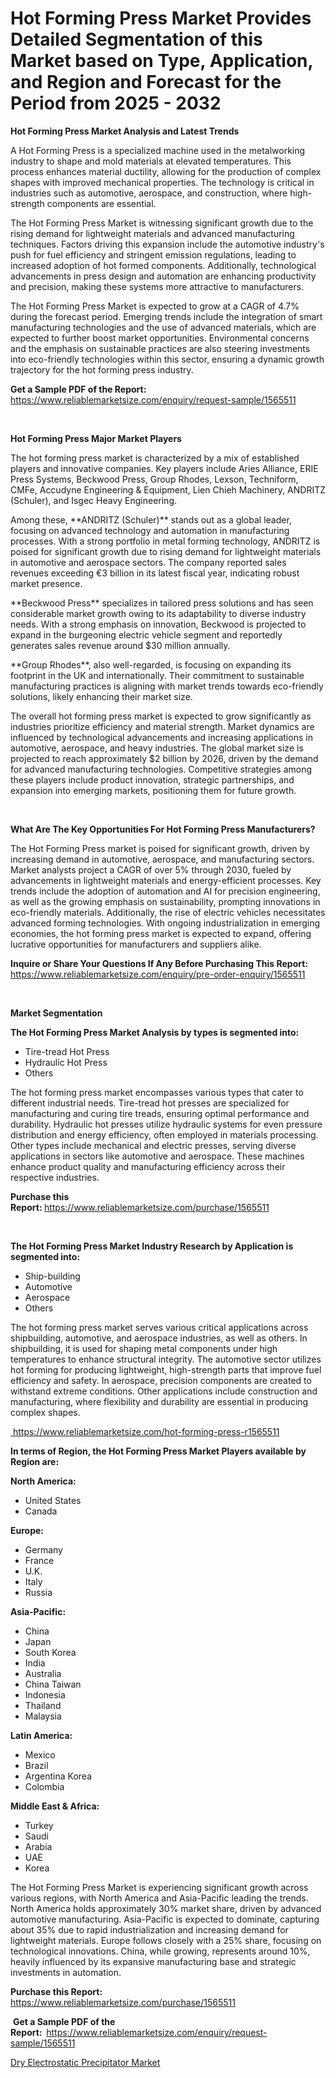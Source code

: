 <p><h1>Hot Forming Press Market Provides Detailed Segmentation of this Market based on Type, Application, and Region and Forecast for the Period from 2025 - 2032</h1></p><p><strong>Hot Forming Press Market Analysis and Latest Trends</strong></p>
<p><p>A Hot Forming Press is a specialized machine used in the metalworking industry to shape and mold materials at elevated temperatures. This process enhances material ductility, allowing for the production of complex shapes with improved mechanical properties. The technology is critical in industries such as automotive, aerospace, and construction, where high-strength components are essential.</p><p>The Hot Forming Press Market is witnessing significant growth due to the rising demand for lightweight materials and advanced manufacturing techniques. Factors driving this expansion include the automotive industry's push for fuel efficiency and stringent emission regulations, leading to increased adoption of hot formed components. Additionally, technological advancements in press design and automation are enhancing productivity and precision, making these systems more attractive to manufacturers.</p><p>The Hot Forming Press Market is expected to grow at a CAGR of 4.7% during the forecast period. Emerging trends include the integration of smart manufacturing technologies and the use of advanced materials, which are expected to further boost market opportunities. Environmental concerns and the emphasis on sustainable practices are also steering investments into eco-friendly technologies within this sector, ensuring a dynamic growth trajectory for the hot forming press industry.</p></p>
<p><strong>Get a Sample PDF of the Report:&nbsp;</strong> <a href="https://www.reliablemarketsize.com/enquiry/request-sample/1565511?utm_campaign=1743&utm_medium=2&utm_source=Github&utm_content=ia&utm_term=16022025&utm_id=hot-forming-press">https://www.reliablemarketsize.com/enquiry/request-sample/1565511</a></p>
<p>&nbsp;</p>
<p><strong>Hot Forming Press Major Market Players</strong></p>
<p><p>The hot forming press market is characterized by a mix of established players and innovative companies. Key players include Aries Alliance, ERIE Press Systems, Beckwood Press, Group Rhodes, Lexson, Techniform, CMFe, Accudyne Engineering & Equipment, Lien Chieh Machinery, ANDRITZ (Schuler), and Isgec Heavy Engineering. </p><p>Among these, **ANDRITZ (Schuler)** stands out as a global leader, focusing on advanced technology and automation in manufacturing processes. With a strong portfolio in metal forming technology, ANDRITZ is poised for significant growth due to rising demand for lightweight materials in automotive and aerospace sectors. The company reported sales revenues exceeding €3 billion in its latest fiscal year, indicating robust market presence.</p><p>**Beckwood Press** specializes in tailored press solutions and has seen considerable market growth owing to its adaptability to diverse industry needs. With a strong emphasis on innovation, Beckwood is projected to expand in the burgeoning electric vehicle segment and reportedly generates sales revenue around $30 million annually.</p><p>**Group Rhodes**, also well-regarded, is focusing on expanding its footprint in the UK and internationally. Their commitment to sustainable manufacturing practices is aligning with market trends towards eco-friendly solutions, likely enhancing their market size.</p><p>The overall hot forming press market is expected to grow significantly as industries prioritize efficiency and material strength. Market dynamics are influenced by technological advancements and increasing applications in automotive, aerospace, and heavy industries. The global market size is projected to reach approximately $2 billion by 2026, driven by the demand for advanced manufacturing technologies. Competitive strategies among these players include product innovation, strategic partnerships, and expansion into emerging markets, positioning them for future growth.</p></p>
<p>&nbsp;</p>
<p><strong>What Are The Key Opportunities For Hot Forming Press Manufacturers?</strong></p>
<p><p>The Hot Forming Press market is poised for significant growth, driven by increasing demand in automotive, aerospace, and manufacturing sectors. Market analysts project a CAGR of over 5% through 2030, fueled by advancements in lightweight materials and energy-efficient processes. Key trends include the adoption of automation and AI for precision engineering, as well as the growing emphasis on sustainability, prompting innovations in eco-friendly materials. Additionally, the rise of electric vehicles necessitates advanced forming technologies. With ongoing industrialization in emerging economies, the hot forming press market is expected to expand, offering lucrative opportunities for manufacturers and suppliers alike.</p></p>
<p><strong>Inquire or Share Your Questions If Any Before Purchasing This Report:</strong> <a href="https://www.reliablemarketsize.com/enquiry/pre-order-enquiry/1565511?utm_campaign=1743&utm_medium=2&utm_source=Github&utm_content=ia&utm_term=16022025&utm_id=hot-forming-press">https://www.reliablemarketsize.com/enquiry/pre-order-enquiry/1565511</a></p>
<p>&nbsp;</p>
<p><strong>Market Segmentation</strong></p>
<p><strong>The Hot Forming Press Market Analysis by types is segmented into:</strong></p>
<p><ul><li>Tire-tread Hot Press</li><li>Hydraulic Hot Press</li><li>Others</li></ul></p>
<p><p>The hot forming press market encompasses various types that cater to different industrial needs. Tire-tread hot presses are specialized for manufacturing and curing tire treads, ensuring optimal performance and durability. Hydraulic hot presses utilize hydraulic systems for even pressure distribution and energy efficiency, often employed in materials processing. Other types include mechanical and electric presses, serving diverse applications in sectors like automotive and aerospace. These machines enhance product quality and manufacturing efficiency across their respective industries.</p></p>
<p><strong>Purchase this Report:&nbsp;</strong><a href="https://www.reliablemarketsize.com/purchase/1565511?utm_campaign=1743&utm_medium=2&utm_source=Github&utm_content=ia&utm_term=16022025&utm_id=hot-forming-press">https://www.reliablemarketsize.com/purchase/1565511</a></p>
<p>&nbsp;</p>
<p><strong>The Hot Forming Press Market Industry Research by Application is segmented into:</strong></p>
<p><ul><li>Ship-building</li><li>Automotive</li><li>Aerospace</li><li>Others</li></ul></p>
<p><p>The hot forming press market serves various critical applications across shipbuilding, automotive, and aerospace industries, as well as others. In shipbuilding, it is used for shaping metal components under high temperatures to enhance structural integrity. The automotive sector utilizes hot forming for producing lightweight, high-strength parts that improve fuel efficiency and safety. In aerospace, precision components are created to withstand extreme conditions. Other applications include construction and manufacturing, where flexibility and durability are essential in producing complex shapes.</p></p>
<p><a href="https://www.reliablemarketsize.com/hot-forming-press-r1565511?utm_campaign=1743&utm_medium=2&utm_source=Github&utm_content=ia&utm_term=16022025&utm_id=hot-forming-press">&nbsp;https://www.reliablemarketsize.com/hot-forming-press-r1565511</a></p>
<p><strong>In terms of Region, the Hot Forming Press Market Players available by Region are:</strong></p>
<p>
    <p> <strong> North America: </strong>
        <ul>
            <li>United States</li>
            <li>Canada</li>
        </ul>
        </p> 
    <p> <strong> Europe: </strong>
        <ul>
            <li>Germany</li>
            <li>France</li>
            <li>U.K.</li>
            <li>Italy</li>
            <li>Russia</li>
        </ul>
        </p> 
    <p> <strong> Asia-Pacific: </strong>
        <ul>
            <li>China</li>
            <li>Japan</li>
            <li>South Korea</li>
            <li>India</li>
            <li>Australia</li>
            <li>China Taiwan</li>
            <li>Indonesia</li>
            <li>Thailand</li>
            <li>Malaysia</li>
        </ul>
        </p> 
    <p> <strong> Latin America: </strong>
        <ul>
            <li>Mexico</li>
            <li>Brazil</li>
            <li>Argentina Korea</li>
            <li>Colombia</li>
        </ul>
        </p> 
    <p> <strong> Middle East & Africa: </strong>
        <ul>
            <li>Turkey</li>
            <li>Saudi</li>
            <li>Arabia</li>
            <li>UAE</li>
            <li>Korea</li>
        </ul>
    </p>
    </p>
<p><p>The Hot Forming Press Market is experiencing significant growth across various regions, with North America and Asia-Pacific leading the trends. North America holds approximately 30% market share, driven by advanced automotive manufacturing. Asia-Pacific is expected to dominate, capturing about 35% due to rapid industrialization and increasing demand for lightweight materials. Europe follows closely with a 25% share, focusing on technological innovations. China, while growing, represents around 10%, heavily influenced by its expansive manufacturing base and strategic investments in automation.</p></p>
<p><strong>Purchase this Report: </strong><a href="https://www.reliablemarketsize.com/purchase/1565511?utm_campaign=1743&utm_medium=2&utm_source=Github&utm_content=ia&utm_term=16022025&utm_id=hot-forming-press">https://www.reliablemarketsize.com/purchase/1565511</a></p>
<p>&nbsp;<strong>Get a Sample PDF of the Report:&nbsp;&nbsp;</strong><a href="https://www.reliablemarketsize.com/enquiry/request-sample/1565511?utm_campaign=1743&utm_medium=2&utm_source=Github&utm_content=ia&utm_term=16022025&utm_id=hot-forming-press">https://www.reliablemarketsize.com/enquiry/request-sample/1565511</a></p>
<p><strong></strong></p>
<p><p><a href="https://github.com/mookiesville/Market-Research-Report-List-1/blob/main/dry-electrostatic-precipitator-market.md?utm_campaign=1743&utm_medium=2&utm_source=Github&utm_content=ia&utm_term=16022025&utm_id=hot-forming-press">Dry Electrostatic Precipitator Market</a></p></p>